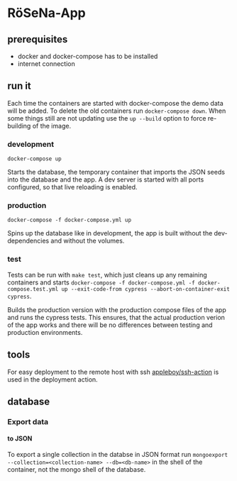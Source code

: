 # RöSeNa-App

## prerequisites

- docker and docker-compose has to be installed
- internet connection

## run it

Each time the containers are started with docker-compose the demo data will be added. To delete the old containers run `docker-compose down`. When some things still are not updating use the `up --build` option to force re-building of the image.

### development

`docker-compose up`

Starts the database, the temporary container that imports the JSON seeds into the database and the app. A dev server is started with all ports configured, so that live reloading is enabled.

### production

`docker-compose -f docker-compose.yml up`

Spins up the database like in development, the app is built without the dev-dependencies and without the volumes.

### test

Tests can be run with `make test`, which just cleans up any remaining containers and starts `docker-compose -f docker-compose.yml -f docker-compose.test.yml up --exit-code-from cypress --abort-on-container-exit cypress`.

Builds the production version with the production compose files of the app and runs the cypress tests. This ensures, that the actual production verion of the app works and there will be no differences between testing and production environments.

## tools

For easy deployment to the remote host with ssh [appleboy/ssh-action](https://github.com/appleboy/ssh-action) is used in the deployment action.

## database

### Export data

#### to JSON

To export a single collection in the databse in JSON format run `mongoexport --collection=<collection-name> --db=<db-name>` in the shell of the container, not the mongo shell of the database.
